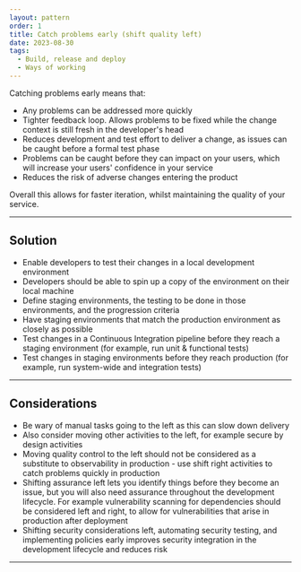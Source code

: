 ```yaml
---
layout: pattern
order: 1
title: Catch problems early (shift quality left)
date: 2023-08-30
tags:
  - Build, release and deploy
  - Ways of working
---
```


Catching problems early means that:
- Any problems can be addressed more quickly
- Tighter feedback loop. Allows problems to be fixed while the change context is still fresh in the developer's head
- Reduces development and test effort to deliver a change, as issues can be caught before a formal test phase
- Problems can be caught before they can impact on your users, which will increase your users' confidence in your service
- Reduces the risk of adverse changes entering the product

Overall this allows for faster iteration, whilst maintaining the quality of your service.

---

## Solution

- Enable developers to test their changes in a local development environment
- Developers should be able to spin up a copy of the environment on their local machine
- Define staging environments, the testing to be done in those environments, and the progression criteria
- Have staging environments that match the production environment as closely as possible
- Test changes in a Continuous Integration pipeline before they reach a staging environment (for example, run unit & functional tests)
- Test changes in staging environments before they reach production (for example, run system-wide and integration tests)

---

## Considerations

- Be wary of manual tasks going to the left as this can slow down delivery
- Also consider moving other activities to the left, for example secure by design activities
- Moving quality control to the left should not be considered as a substitute to observability in production - use shift right activities to catch problems quickly in production
- Shifting assurance left lets you identify things before they become an issue, but you will also need assurance throughout the development lifecycle. For example vulnerability scanning for dependencies should be considered left and right, to allow for vulnerabilities that arise in production after deployment
- Shifting security considerations left, automating security testing, and implementing policies early improves security integration in the development lifecycle and reduces risk 

---
